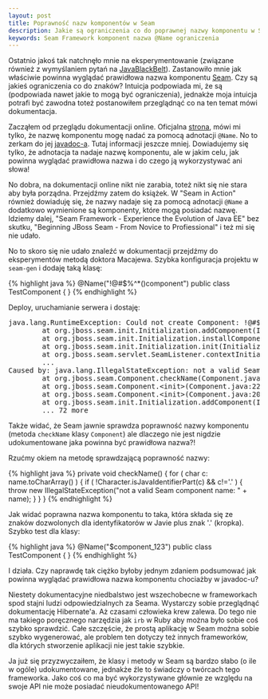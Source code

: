 ```yaml
---
layout: post
title: Poprawność nazw komponentów w Seam
description: Jakie są ograniczenia co do poprawnej nazwy komponentu w Seam-ie. Jakie są dozwolone znaki w nazwach komponentów i dlaczego nie jest to udokumentowane.
keywords: Seam Framework komponent nazwa @Name ograniczenia
---
```

Ostatnio jakoś tak natchnęło mnie na eksperymentowanie (związane również z wymyślaniem pytań na <a href="http://www.javablackbelt.com/Home.wwa">JavaBlackBelt</a>). Zastanowiło mnie jak właściwie powinna wyglądać prawidłowa nazwa komponentu <a href="http://seamframework.org/">Seam</a>. Czy są jakieś ograniczenia co do znaków? Intuicja podpowiada mi, że są (podpowiada nawet jakie to mogą być ograniczenia), jednakże moja intuicja potrafi być zawodna toteż postanowiłem przeglądnąć co na ten temat mówi dokumentacja.

Zacząłem od przeglądu dokumentacji online. Oficjalna <a href="http://docs.jboss.com/seam/latest/reference/en-US/html/concepts.html#d0e3886">strona</a>, mówi mi tylko, że nazwę komponentu mogę nadać za pomocą adnotacji `@Name`. No to zerkam do jej <a href="http://docs.jboss.org/seam/2.2.0.GA/api/">javadoc-a</a>. Tutaj informacji jeszcze mniej. Dowiadujemy się tylko, że adnotacja ta nadaje nazwę komponentu, ale w jakim celu, jak powinna wyglądać prawidłowa nazwa i do czego ją wykorzystywać ani słowa!

No dobra, na dokumentacji online nikt nie zarabia, toteż nikt się nie stara aby była porządna. Przejdźmy zatem do książek. W "Seam in Action" również dowiaduję się, że nazwy nadaje się za pomocą adnotacji `@Name` a dodatkowo wymienione są komponenty, które mogą posiadać nazwę. Idziemy dalej, "Seam Framework - Experience the Evolution of Java EE" bez skutku, "Beginning JBoss Seam - From Novice to Profiessional" i też mi się nie udało.

No to skoro się nie udało znaleźć w dokumentacji przejdźmy do eksperymentów metodą doktora Macajewa. Szybka konfiguracja projektu w `seam-gen` i dodaję taką klasę:

{% highlight java %}
@Name("!@#$%^*()component")
public class TestComponent {
}
{% endhighlight %}

Deploy, uruchamianie serwera i dostaję:

<pre>
java.lang.RuntimeException: Could not create Component: !@#$%^*()component
        at org.jboss.seam.init.Initialization.addComponent(Initialization.java:1202)
        at org.jboss.seam.init.Initialization.installComponents(Initialization.java:1118)
        at org.jboss.seam.init.Initialization.init(Initialization.java:733)
        at org.jboss.seam.servlet.SeamListener.contextInitialized(SeamListener.java:36)
        ...
Caused by: java.lang.IllegalStateException: not a valid Seam component name: !@#$%^*()component
        at org.jboss.seam.Component.checkName(Component.java:266)
        at org.jboss.seam.Component.&lt;init&gt;(Component.java:220)
        at org.jboss.seam.Component.&lt;init&gt;(Component.java:205)
        at org.jboss.seam.init.Initialization.addComponent(Initialization.java:1186)
        ... 72 more
</pre>

Także widać, że Seam jawnie sprawdza poprawność nazwy komponentu (metoda `checkName` klasy `Component`) ale dlaczego nie jest nigdzie udokumentowane jaka powinna być prawidłowa nazwa?!

Rzućmy okiem na metodę sprawdzającą poprawność nazwy:

{% highlight java %}
private void checkName()
{
   for ( char c: name.toCharArray() )
   {
      if ( !Character.isJavaIdentifierPart(c) && c!='.' )
      {
         throw new IllegalStateException("not a valid Seam component name: " + name);
      }
   }
}
{% endhighlight %}

Jak widać poprawna nazwa komponentu to taka, która składa się ze znaków dozwolonych dla identyfikatorów w Javie plus znak '.' (kropka). Szybko test dla klasy:

{% highlight java %}
@Name("$component_123")
public class TestComponent {
}
{% endhighlight %}

I działa. Czy naprawdę tak ciężko byłoby jednym zdaniem podsumować jak powinna wyglądać prawidłowa nazwa komponentu chociażby w javadoc-u?

Niestety dokumentacyjne niedbalstwo jest wszechobecne w frameworkach spod stajni ludzi odpowiedzialnych za Seama. Wystarczy sobie przeglądnąć dokumentację Hibernate'a. Aż czasami człowieka krew zalewa. Do tego nie ma takiego poręcznego narzędzia jak `irb` w Ruby aby można było sobie coś szybko sprawdzić. Całe szczęście, że prostą aplikację w Seam można sobie szybko wygenerować, ale problem ten dotyczy też innych frameworków, dla których stworzenie aplikacji nie jest takie szybkie.

Ja już się przyzwyczaiłem, że klasy i metody w Seam są bardzo słabo (o ile w ogóle) udokumentowane, jednakże źle to świadczy o twórcach tego frameworka. Jako coś co ma być wykorzystywane głównie ze względu na swoje API nie może posiadać nieudokumentowanego API!